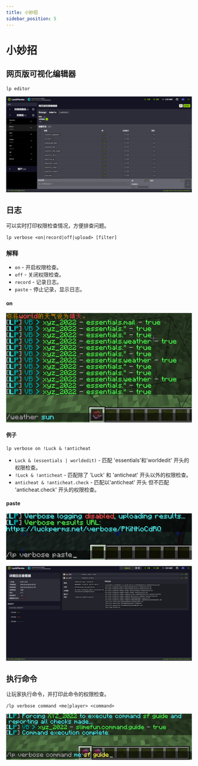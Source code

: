 ```yaml
---
title: 小妙招
sidebar_position: 5
---
```


# 小妙招

## 网页版可视化编辑器

```text
lp editor
```

![](_images/editor.png)

## 日志

可以实时打印权限检查情况，方便排查问题。

```text
lp verbose <on|record|off|upload> [filter]
```

### 解释

- `on` - 开启权限检查。
- `off` - 关闭权限检查。
- `record` - 记录日志。
- `paste` - 停止记录，显示日志。

#### on

![](_images/on.png)

#### 例子

```text
lp verbose on !Luck & !anticheat
```

- `Luck & (essentials | worldedit)` - 匹配 'essentials'和'worldedit' 开头的权限检查。
- `!Luck & !anticheat` - 匹配除了 'Luck' 和 'anticheat' 开头以外的权限检查。
- `anticheat & !anticheat.check` - 匹配以'anticheat' 开头 但不匹配 'anticheat.check' 开头的权限检查。

#### paste

![](_images/paste-1.png)

![](_images/paste-2.png)

## 执行命令

让玩家执行命令，并打印此命令的权限检查。

```text
/lp verbose command <me|player> <command>
```

![](_images/command.png)

